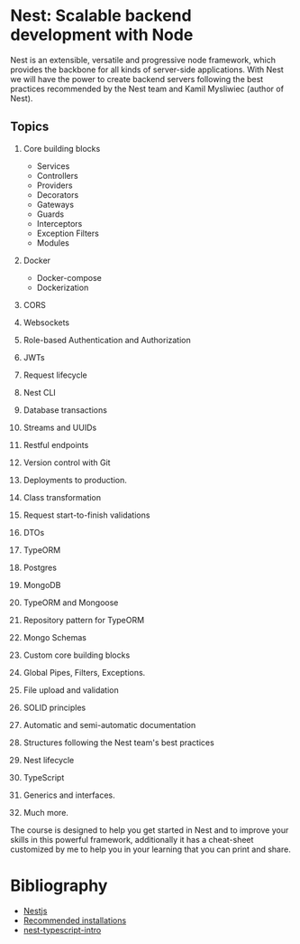 # Nest: Scalable backend development with Node

Nest is an extensible, versatile and progressive node framework, which provides the backbone for all kinds of server-side applications. With Nest we will have the power to create backend servers following the best practices recommended by the Nest team and Kamil Mysliwiec (author of Nest).

## Topics

1. Core building blocks

    - Services
    - Controllers
    - Providers
    - Decorators
    - Gateways
    - Guards
    - Interceptors
    - Exception Filters
    - Modules

2. Docker
   
   - Docker-compose
   - Dockerization

3. CORS

4. Websockets

5. Role-based Authentication and Authorization

6. JWTs

7. Request lifecycle

8. Nest CLI

9. Database transactions

10. Streams and UUIDs

11. Restful endpoints

12. Version control with Git

13. Deployments to production.

14. Class transformation

15. Request start-to-finish validations

16. DTOs

17. TypeORM

18. Postgres

19. MongoDB

20. TypeORM and Mongoose

21. Repository pattern for TypeORM

22. Mongo Schemas

23. Custom core building blocks

24. Global Pipes, Filters, Exceptions.

25. File upload and validation

26. SOLID principles

27. Automatic and semi-automatic documentation

28. Structures following the Nest team's best practices

29. Nest lifecycle

30. TypeScript

31. Generics and interfaces.

32. Much more.

The course is designed to help you get started in Nest and to improve your skills in this powerful framework, additionally it has a cheat-sheet customized by me to help you in your learning that you can print and share.


# Bibliography

  - [Nestjs](https://docs.nestjs.com/)
  - [Recommended installations](https://gist.github.com/Klerith/c0ef4f48d986e2cf3308bb54fff84ea5)
  - [nest-typescript-intro](https://github.com/Klerith/nest-typescript-intro)